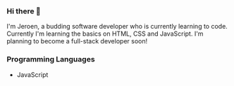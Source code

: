 ### Hi there 👋

I'm Jeroen, a budding software developer who is currently learning to code.
Currently I'm learning the basics on HTML, CSS and JavaScript.
I'm planning to become a full-stack developer soon!

### Programming Languages
- JavaScript

<!--
**pgm-jerodeno/pgm-jerodeno** is a ✨ _special_ ✨ repository because its `README.md` (this file) appears on your GitHub profile.

Here are some ideas to get you started:

- 🔭 I’m currently working on ...
- 🌱 I’m currently learning ...
- 👯 I’m looking to collaborate on ...
- 🤔 I’m looking for help with ...
- 💬 Ask me about ...
- 📫 How to reach me: ...
- 😄 Pronouns: ...
- ⚡ Fun fact: ...
-->
